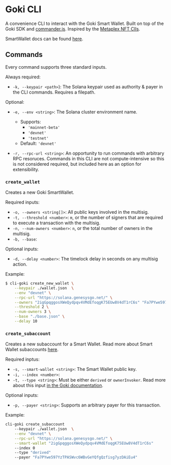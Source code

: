 # Goki CLI

A convenience CLI to interact with the Goki Smart Wallet. Built on top of the Goki SDK and [commander.js](https://github.com/tj/commander.js/). Inspired by the [Metaplex NFT ClIs](https://github.com/metaplex-foundation/metaplex/tree/master/js/packages/cli).

SmartWallet docs can be found [here](https://docs.tribeca.so/goki/smart-wallet).

## Commands

Every command supports three standard inputs.

Always required:

- `-k, --keypair <path>`): The Solana keypair used as authority & payer in the CLI commands. Requires a filepath.

Optional:

- `-e, --env <string>`: The Solana cluster environment name.

  - Supports:
    - `'mainnet-beta'`
    - `'devnet'`
    - `'testnet'`
  - Default: `'devnet'`

- `-r, --rpc-url <string>`: An opportunity to run commands with arbitrary RPC resoruces. Commands in this CLI are not compute-intensive so this is not considered required, but included here as an option for extensibility.

### `create_wallet`

Creates a new Goki SmartWallet.

Required inputs:

- `-o, --owners <string[]>`: All public keys involved in the multisig.
- `-t, --threshold <number>`: `m`, or the number of signers that are required to execute a transaction with the multisig.
- `-n, --num-owners <number>`: `n`, or the total number of owners in the multisig.
- `-b, --base`:

Optional inputs:

- `-d, --delay <number>`: The timelock delay in seconds on any multisig action.

Example:

```bash
$ cli-goki create_new_wallet \
    --keypair ./wallet.json  \
    --env "devnet" \
    --rpc-url "https://solana.genesysgo.net/" \
    --owners "2igGpqggosXWeQydpqv4VMdEfoqgK75EUw8V4dT1rC6s" "Fa7PYwe597YzTPASWvc6WBvGeYQfgQzfisg7yzDAiEu4" "J37GNpGDev8x9r6hPD6jLyyHGu3XVjHWJkQ9zMEkKunq" \
    --threshold 2 \
    --num-owners 3 \
    --base "./base.json" \
    --delay 10
```

### `create_subaccount`

Creates a new subaccount for a Smart Wallet. Read more about Smart Wallet subaccounts [here](https://docs.tribeca.so/goki/smart-wallet#subaccounts).

Required inptus:

- `-s, --smart-wallet <string>`: The Smart Wallet public key.
- `-i, --index <number>`:
- `-t, --type <string>`: Must be either `derived` or `ownerInvoker`. Read more about this input [in the Goki documentation](https://docs.tribeca.so/goki/smart-wallet#subaccounts).

Optional inputs:

- `-p, --payer <string>`: Supports an arbitrary payer for this transaction.

Example:

```bash
cli-goki create_subaccount
    --keypair ./wallet.json  \
    --env "devnet" \
    --rpc-url "https://solana.genesysgo.net/" \
    --smart-wallet "2igGpqggosXWeQydpqv4VMdEfoqgK75EUw8V4dT1rC6s"
    --index 0
    --type "derived"
    --payer "Fa7PYwe597YzTPASWvc6WBvGeYQfgQzfisg7yzDAiEu4"
```
